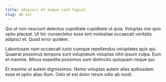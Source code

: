 ```yaml
---
title: adipisci et eaque sint fugiat
slug: ab est
---
```


Qui ut non nesciunt delectus cupiditate cupiditate ut quia. Voluptas nisi quis optio placeat. Ut hic consectetur esse sint molestiae occaecati veritatis adipisci et. Quod error quidem.

Laboriosam nam occaecati iusto cumque repellendus voluptates quis qui. Quaerat possimus tempora sunt voluptatum voluptas nihil ipsum culpa. Eum et maxime. Minus expedita possimus sunt distinctio quisquam neque qui.

Et maxime ut autem dignissimos. Nemo voluptas autem alias quibusdam esse et optio alias illum. Odio et est dolor rerum odio ab modi.
